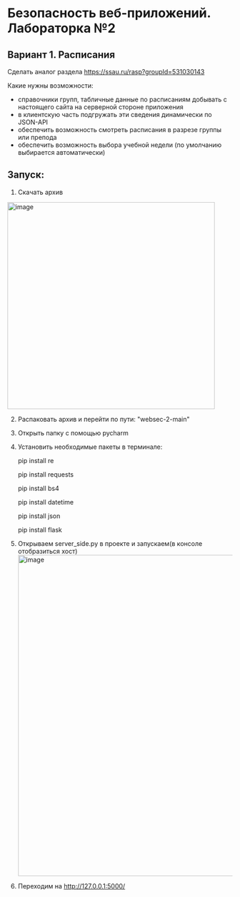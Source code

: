 # Безопасность веб-приложений. Лабораторка №2

## Вариант 1. Расписания

Сделать аналог раздела https://ssau.ru/rasp?groupId=531030143

Какие нужны возможности:
- справочники групп, табличные данные по расписаниям добывать с настоящего сайта на серверной стороне приложения
- в клиентскую часть подгружать эти сведения динамически по JSON-API
- обеспечить возможность смотреть расписания в разрезе группы или препода
- обеспечить возможность выбора учебной недели (по умолчанию выбирается автоматически)

## Запуск:
1. Скачать архив
<img width="464" alt="image" src="https://github.com/v0dnyy/websec-2/assets/92549113/1a04ed9e-386c-4718-afcd-481f7f4ae4d0">

2. Распаковать архив и перейти по пути: "websec-2-main\"

3. Открыть папку с помощью pycharm

4. Установить необходимые пакеты в терминале:
   
    pip install re
   
    pip install requests
   
    pip install bs4
   
    pip install datetime
   
    pip install json
   
    pip install flask


6. Открываем server_side.py в проекте и запускаем(в консоле отобразиться хост)
   <img width="720" alt="image" src="https://github.com/v0dnyy/websec-2/assets/92549113/e1c34afa-0781-406e-a11a-9f9cc277a790">

7. Переходим на http://127.0.0.1:5000/




